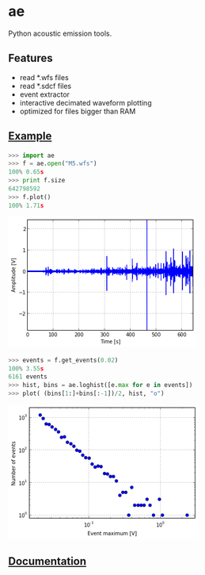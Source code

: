 ae
==

Python acoustic emission tools.

Features
--------

* read *.wfs files
* read *.sdcf files
* event extractor
* interactive decimated waveform plotting
* optimized for files bigger than RAM

[Example](http://nbviewer.ipython.org/github/jove1/ae/blob/master/doc/example.ipynb)
------------------------------------------------------------------------------------

```python
>>> import ae
>>> f = ae.open("M5.wfs")
100% 0.65s
>>> print f.size
642798592
>>> f.plot()
100% 1.71s
```
![Graph](doc/view.png)
```python
>>> events = f.get_events(0.02)
100% 3.55s
6161 events
>>> hist, bins = ae.loghist([e.max for e in events])
>>> plot( (bins[1:]+bins[:-1])/2, hist, "o")
```
![Graph](doc/hist.png)


[Documentation](http://jove1.github.io/ae/)
-------------------------------------------
